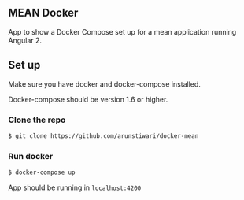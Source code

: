 ## MEAN Docker
App to show a Docker Compose set up for a mean application running Angular 2.

## Set up
Make sure you have docker and docker-compose installed.

Docker-compose should be version 1.6 or higher.

### Clone the repo
```bash
$ git clone https://github.com/arunstiwari/docker-mean
```
 ### Run docker
 ```bash
 $ docker-compose up
 ```

 App should be running in `localhost:4200`
